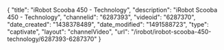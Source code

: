 {
    "title": "iRobot Scooba 450 - Technology",
    "description": "iRobot Scooba 450 - Technology",
    "channelid": "6287393",
    "videoid": "6287370",
    "date_created": "1438378489",
    "date_modified": "1491588723",
    "type": "captivate",
    "layout": "channelVideo",
    "url": "\/irobot\/irobot-scooba-450-technology\/6287393-6287370"
}